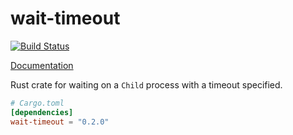 # wait-timeout

[![Build Status](https://github.com/alexcrichton/wait-timeout/actions/workflows/main.yml/badge.svg?branch=master)](https://github.com/alexcrichton/wait-timeout/actions/workflows/main.yml)

[Documentation](https://docs.rs/wait-timeout)

Rust crate for waiting on a `Child` process with a timeout specified.

```toml
# Cargo.toml
[dependencies]
wait-timeout = "0.2.0"
```
